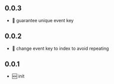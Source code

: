 ## 0.0.3

- 🐞 guarantee unique event key

## 0.0.2

- 🐞 change event key to index to avoid repeating

## 0.0.1

- 🆕 init
